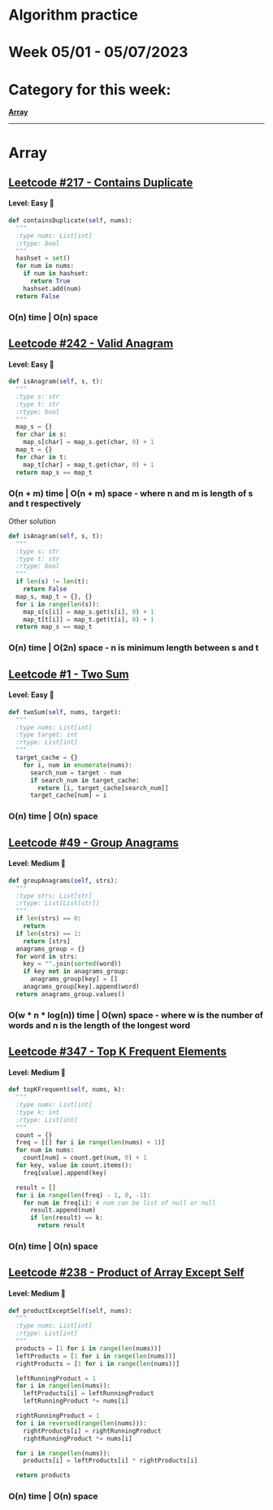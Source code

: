 # Algorithm practice

# Week 05/01 - 05/07/2023


# Category for this week:
**[Array](#array)**<br>

---

# Array

## [Leetcode #217 - Contains Duplicate](https://leetcode.com/problems/contains-duplicate/)

#### Level: Easy 📗

```python
def containsDuplicate(self, nums):
  """
  :type nums: List[int]
  :rtype: bool
  """
  hashset = set()
  for num in nums:
    if num in hashset:
      return True
    hashset.add(num)
  return False
```

### O(n) time | O(n) space

## [Leetcode #242 - Valid Anagram](https://leetcode.com/problems/valid-anagram/)

#### Level: Easy 📗

```python
def isAnagram(self, s, t):
  """
  :type s: str
  :type t: str
  :rtype: bool
  """
  map_s = {}
  for char in s:
    map_s[char] = map_s.get(char, 0) + 1
  map_t = {}
  for char in t:
    map_t[char] = map_t.get(char, 0) + 1
  return map_s == map_t
```

### O(n + m) time | O(n + m) space - where n and m is length of s and t respectively

Other solution

```python
def isAnagram(self, s, t):
  """
  :type s: str
  :type t: str
  :rtype: bool
  """
  if len(s) != len(t):
    return False
  map_s, map_t = {}, {}
  for i in range(len(s)):
    map_s[s[i]] = map_s.get(s[i], 0) + 1
    map_t[t[i]] = map_t.get(t[i], 0) + 1
  return map_s == map_t
```

### O(n) time | O(2n) space - n is minimum length between s and t

## [Leetcode #1 - Two Sum](https://leetcode.com/problems/two-sum/)

#### Level: Easy 📗

```python
def twoSum(self, nums, target):
  """
  :type nums: List[int]
  :type target: int
  :rtype: List[int]
  """
  target_cache = {}
    for i, num in enumerate(nums):
      search_num = target - num
      if search_num in target_cache:
        return [i, target_cache[search_num]]
      target_cache[num] = i
```

### O(n) time | O(n) space

## [Leetcode #49 - Group Anagrams](https://leetcode.com/problems/group-anagrams/)

#### Level: Medium 📘

```python
def groupAnagrams(self, strs):
  """
  :type strs: List[str]
  :rtype: List[List[str]]
  """
  if len(strs) == 0:
    return
  if len(strs) == 1:
    return [strs]
  anagrams_group = {}
  for word in strs:
    key = "".join(sorted(word))
    if key not in anagrams_group:
      anagrams_group[key] = []
    anagrams_group[key].append(word)
  return anagrams_group.values()
```

### O(w * n * log(n)) time | O(wn) space - where w is the number of words and n is the length of the longest word

## [Leetcode #347 - Top K Frequent Elements](https://leetcode.com/problems/top-k-frequent-elements/)

#### Level: Medium 📘

```python
def topKFrequent(self, nums, k):
  """
  :type nums: List[int]
  :type k: int
  :rtype: List[int]
  """
  count = {}
  freq = [[] for i in range(len(nums) + 1)]
  for num in nums:
    count[num] = count.get(num, 0) + 1
  for key, value in count.items():
    freq[value].append(key)

  result = []
  for i in range(len(freq) - 1, 0, -1):
    for num in freq[i]: # num can be list of null or null
      result.append(num)
      if len(result) == k:
        return result
```

### O(n) time | O(n) space

## [Leetcode #238 - Product of Array Except Self](https://leetcode.com/problems/product-of-array-except-self/)

#### Level: Medium 📘

```python
def productExceptSelf(self, nums):
  """
  :type nums: List[int]
  :rtype: List[int]
  """
  products = [1 for i in range(len(nums))]
  leftProducts = [1 for i in range(len(nums))]
  rightProducts = [1 for i in range(len(nums))]

  leftRunningProduct = 1
  for i in range(len(nums)):
    leftProducts[i] = leftRunningProduct
    leftRunningProduct *= nums[i]

  rightRunningProduct = 1
  for i in reversed(range(len(nums))):
    rightProducts[i] = rightRunningProduct
    rightRunningProduct *= nums[i]

  for i in range(len(nums)):
    products[i] = leftProducts[i] * rightProducts[i]

  return products
```

### O(n) time | O(n) space

